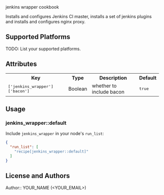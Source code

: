 jenkins wrapper cookbook

Installs and configures Jenkins CI master, installs a set of jenkins plugins and installs and configures nginx proxy.

## Supported Platforms

TODO: List your supported platforms.

## Attributes

<table>
  <tr>
    <th>Key</th>
    <th>Type</th>
    <th>Description</th>
    <th>Default</th>
  </tr>
  <tr>
    <td><tt>['jenkins_wrapper']['bacon']</tt></td>
    <td>Boolean</td>
    <td>whether to include bacon</td>
    <td><tt>true</tt></td>
  </tr>
</table>

## Usage

### jenkins_wrapper::default

Include `jenkins_wrapper` in your node's `run_list`:

```json
{
  "run_list": [
    "recipe[jenkins_wrapper::default]"
  ]
}
```

## License and Authors

Author:: YOUR_NAME (<YOUR_EMAIL>)

